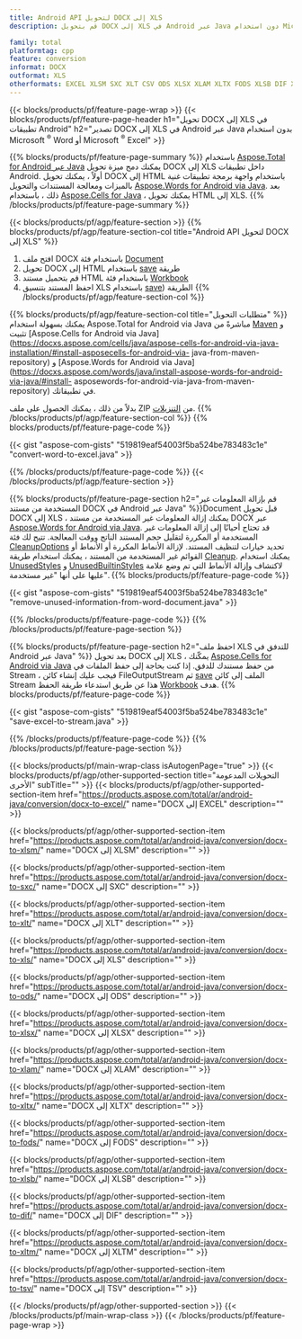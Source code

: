 ```yaml
---
title: Android API لتحويل DOCX إلى XLS
description: قم بتحويل DOCX إلى XLS في Android عبر Java دون استخدام Microsoft Word أو Microsoft Excel

family: total
platformtag: cpp
feature: conversion
informat: DOCX
outformat: XLS
otherformats: EXCEL XLSM SXC XLT CSV ODS XLSX XLAM XLTX FODS XLSB DIF XLTM TSV
---
```

{{< blocks/products/pf/feature-page-wrap >}}
{{< blocks/products/pf/feature-page-header h1="تحويل DOCX إلى XLS في تطبيقات Android" h2="تصدير DOCX إلى XLS في Android عبر Java بدون استخدام Microsoft <sup>&reg;</sup> Word أو Microsoft <sup>&reg;</sup> Excel" >}}

{{% blocks/products/pf/feature-page-summary %}}
باستخدام [Aspose.Total for Android عبر Java](https://products.aspose.com/total/android-java/) يمكنك دمج ميزة تحويل DOCX إلى XLS داخل تطبيقات Android. أولاً ، يمكنك تحويل DOCX إلى HTML باستخدام واجهة برمجة تطبيقات غنية بالميزات ومعالجة المستندات والتحويل [Aspose.Words for Android via Java](https://products.aspose.com/words/android-java/). بعد ذلك ، باستخدام [Aspose.Cells for Java](https://products.aspose.com/cells/android-java/) ، يمكنك تحويل HTML إلى XLS. 
{{% /blocks/products/pf/feature-page-summary  %}}

{{< blocks/products/pf/agp/feature-section >}}
{{% blocks/products/pf/agp/feature-section-col title="Android API لتحويل DOCX إلى XLS" %}}
1. افتح ملف DOCX باستخدام فئة [Document](https://reference.aspose.com/words/java/com.aspose.words/Document)
2. تحويل DOCX إلى HTML باستخدام [save](https://reference.aspose.com/words/java/com.aspose.words/Document#save(java.lang.String,com.aspose.words.SaveOptions)) طريقة
3. قم بتحميل مستند HTML باستخدام فئة [Workbook](https://reference.aspose.com/cells/java/com.aspose.cells/Workbook)
4. احفظ المستند بتنسيق XLS باستخدام [save](https://reference.aspose.com/cells/java/com.aspose.cells/workbook#save(java.lang.String,%20com.aspose.cells.SaveOptions))) الطريقة
{{% /blocks/products/pf/agp/feature-section-col %}}

{{% blocks/products/pf/agp/feature-section-col title="متطلبات التحويل" %}}
يمكنك بسهولة استخدام Aspose.Total for Android via Java مباشرةً من [Maven](https://releases.aspose.com/total/java/) و تثبيت [Aspose.Cells for Android via Java](https://docxs.aspose.com/cells/java/aspose-cells-for-android-via-java-installation/#install-asposecells-for-android-via- java-from-maven-repository) و [Aspose.Words for Android via Java](https://docxs.aspose.com/words/java/install-aspose-words-for-android-via-java/#install- asposewords-for-android-via-java-from-maven-repository) في تطبيقاتك.

بدلاً من ذلك ، يمكنك الحصول على ملف ZIP من [التنزيلات](https://releases.aspose.com/total/androidjava).
{{% /blocks/products/pf/agp/feature-section-col %}}
{{% blocks/products/pf/feature-page-code %}}

{{< gist "aspose-com-gists" "519819eaf54003f5ba524be783483c1e" "convert-word-to-excel.java" >}}



{{% /blocks/products/pf/feature-page-code %}}
{{< /blocks/products/pf/agp/feature-section >}}

{{% blocks/products/pf/feature-page-section  h2="قم بإزالة المعلومات غير المستخدمة من مستند DOCX في Android عبر Java" %}}Document
قبل تحويل DOCX إلى XLS ، يمكنك إزالة المعلومات غير المستخدمة من مستند DOCX عبر [Aspose.Words for Android via Java](https://products.aspose.com/words/android-java/). قد تحتاج أحيانًا إلى إزالة المعلومات غير المستخدمة أو المكررة لتقليل حجم المستند الناتج ووقت المعالجة. تتيح لك فئة [CleanupOptions](https://reference.aspose.com/words/java/com.aspose.words/CleanupOptions) تحديد خيارات لتنظيف المستند. لإزالة الأنماط المكررة أو الأنماط أو القوائم غير المستخدمة من المستند ، يمكنك استخدام طريقة [Cleanup](https://reference.aspose.com/words/java/com.aspose.words/Docxument#cleanup ()). يمكنك استخدام [UnusedStyles](https://reference.aspose.com/words/java/com.aspose.words/cleanupoptions#UnusedStyles) و [UnusedBuiltinStyles](https://reference.aspose.com/words/java/com.aspose.words/cleanupoptions#UnusedBuiltinStyles) لاكتشاف وإزالة الأنماط التي تم وضع علامة عليها على أنها "غير مستخدمة".
{{% blocks/products/pf/feature-page-code %}}

{{< gist "aspose-com-gists" "519819eaf54003f5ba524be783483c1e" "remove-unused-information-from-word-document.java" >}}

{{% /blocks/products/pf/feature-page-code  %}}
{{% /blocks/products/pf/feature-page-section %}}

{{% blocks/products/pf/feature-page-section  h2="احفظ ملف XLS للتدفق في Android عبر Java" %}}
بعد تحويل DOCX إلى XLS ، يمكّنك [Aspose.Cells for Android via Java](https://products.aspose.com/cells/android-java/) من حفظ مستندك للدفق. إذا كنت بحاجة إلى حفظ الملفات في Stream ، فيجب عليك إنشاء كائن FileOutputStream ثم [save](https://reference.aspose.com/cells/java/com.aspose.cells/workbook#save(java.io.OutputStream،٪20com.aspose.cells.SaveOptions)) الملف إلى كائن Stream هذا عن طريق استدعاء طريقة الحفظ [Workbook](https://reference.aspose.com/cells/java/com.aspose.cells/Workbook) هدف.
{{% blocks/products/pf/feature-page-code %}}

{{< gist "aspose-com-gists" "519819eaf54003f5ba524be783483c1e" "save-excel-to-stream.java" >}}

{{% /blocks/products/pf/feature-page-code  %}}
{{% /blocks/products/pf/feature-page-section %}}

{{< blocks/products/pf/main-wrap-class isAutogenPage="true" >}}
{{< blocks/products/pf/agp/other-supported-section title="التحويلات المدعومة الأخرى" subTitle="" >}}
{{< blocks/products/pf/agp/other-supported-section-item href="https://products.aspose.com/total/ar/android-java/conversion/docx-to-excel/" name="DOCX إلى EXCEL" description="" >}}

{{< blocks/products/pf/agp/other-supported-section-item href="https://products.aspose.com/total/ar/android-java/conversion/docx-to-xlsm/" name="DOCX إلى XLSM" description="" >}}

{{< blocks/products/pf/agp/other-supported-section-item href="https://products.aspose.com/total/ar/android-java/conversion/docx-to-sxc/" name="DOCX إلى SXC" description="" >}}

{{< blocks/products/pf/agp/other-supported-section-item href="https://products.aspose.com/total/ar/android-java/conversion/docx-to-xlt/" name="DOCX إلى XLT" description="" >}}

{{< blocks/products/pf/agp/other-supported-section-item href="https://products.aspose.com/total/ar/android-java/conversion/docx-to-xls/" name="DOCX إلى XLS" description="" >}}

{{< blocks/products/pf/agp/other-supported-section-item href="https://products.aspose.com/total/ar/android-java/conversion/docx-to-ods/" name="DOCX إلى ODS" description="" >}}

{{< blocks/products/pf/agp/other-supported-section-item href="https://products.aspose.com/total/ar/android-java/conversion/docx-to-xlsx/" name="DOCX إلى XLSX" description="" >}}

{{< blocks/products/pf/agp/other-supported-section-item href="https://products.aspose.com/total/ar/android-java/conversion/docx-to-xlam/" name="DOCX إلى XLAM" description="" >}}

{{< blocks/products/pf/agp/other-supported-section-item href="https://products.aspose.com/total/ar/android-java/conversion/docx-to-xltx/" name="DOCX إلى XLTX" description="" >}}

{{< blocks/products/pf/agp/other-supported-section-item href="https://products.aspose.com/total/ar/android-java/conversion/docx-to-fods/" name="DOCX إلى FODS" description="" >}}

{{< blocks/products/pf/agp/other-supported-section-item href="https://products.aspose.com/total/ar/android-java/conversion/docx-to-xlsb/" name="DOCX إلى XLSB" description="" >}}

{{< blocks/products/pf/agp/other-supported-section-item href="https://products.aspose.com/total/ar/android-java/conversion/docx-to-dif/" name="DOCX إلى DIF" description="" >}}

{{< blocks/products/pf/agp/other-supported-section-item href="https://products.aspose.com/total/ar/android-java/conversion/docx-to-xltm/" name="DOCX إلى XLTM" description="" >}}

{{< blocks/products/pf/agp/other-supported-section-item href="https://products.aspose.com/total/ar/android-java/conversion/docx-to-tsv/" name="DOCX إلى TSV" description="" >}}


{{< /blocks/products/pf/agp/other-supported-section >}}
{{< /blocks/products/pf/main-wrap-class >}}
{{< /blocks/products/pf/feature-page-wrap >}}